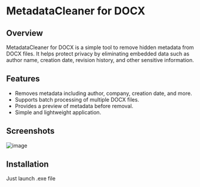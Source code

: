 # MetadataCleaner for DOCX

## Overview
MetadataCleaner for DOCX is a simple tool to remove hidden metadata from DOCX files. It helps protect privacy by eliminating embedded data such as author name, creation date, revision history, and other sensitive information.

## Features
- Removes metadata including author, company, creation date, and more.
- Supports batch processing of multiple DOCX files.
- Provides a preview of metadata before removal.
- Simple and lightweight application.
## Screenshots
![image](https://github.com/user-attachments/assets/777dc857-35cf-461c-a5dd-14302dcdefe1)

## Installation
Just launch .exe file 
